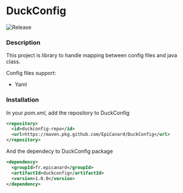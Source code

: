 # DuckConfig
![Release](https://github.com/EpiCanard/DuckConfig/workflows/Release/badge.svg)

### Description
This project is library to handle mapping between config files and java class.

Config files support:
- Yaml

### Installation
In your *pom.xml*, add the repository to DuckConfig
```xml
<repository>
  <id>duckconfig-repo</id>
  <url>https://maven.pkg.github.com/EpiCanard/DuckConfig</url>
</repository>
```

And the dependecy to DuckConfig package
```xml
<dependency>
  <groupId>fr.epicanard</groupId>
  <artifactId>duckconfig</artifactId>
  <version>1.0.0</version>
</dependency> 
```

